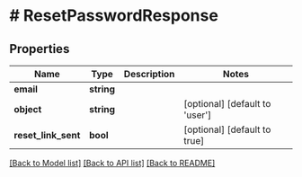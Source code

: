 # # ResetPasswordResponse

## Properties

Name | Type | Description | Notes
------------ | ------------- | ------------- | -------------
**email** | **string** |  | 
**object** | **string** |  | [optional] [default to 'user']
**reset_link_sent** | **bool** |  | [optional] [default to true]

[[Back to Model list]](../../README.md#documentation-for-models) [[Back to API list]](../../README.md#documentation-for-api-endpoints) [[Back to README]](../../README.md)


